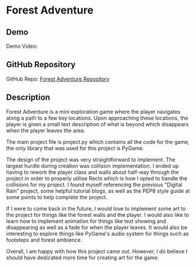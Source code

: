 # Forest Adventure

## Demo
Demo Video: <URL>

## GitHub Repository
GitHub Repo: [Forest Adventure Repository](https://github.com/Cwp1701/ForestAdventure.git)

## Description

Forest Adventure is a mini exploration game where the player navigates along a path to a few key locations. 
Upon approaching these locations, the player is given a small text description of what is beyond which disappears when
the player leaves the area.

The main project file is project.py which contains all the code for the game, the only library that was used for this
project is PyGame.

The design of the project was very straightforward to implement. The largest hurdle during creation was
collision implementation. I ended up having to rework the player class and walls about half-way through the project
in order to properly utilise Rects which is how I opted to handle the collisions for my project. I found myself
referencing the previous "Digital Rain" project, some helpful tutorial blogs, as well as the PEP8 style guide at some
points to help complete the project.

If I were to come back in the future, I would love to implement some art to the project for things like the forest
walls and the player. I would also like to learn how to implement animation for things like text showing and
disappearing as well as a fade for when the player leaves. It would also be interesting to explore things like
PyGame's audio system for things such as footsteps and forest ambience.

Overall, I am happy with how this project came out. However, I do believe I should have dedicated more time for
creating art for the game.